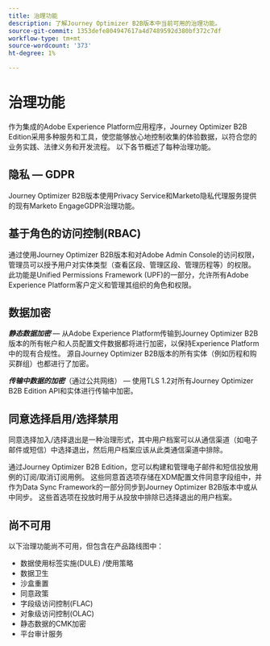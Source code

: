 ```yaml
---
title: 治理功能
description: 了解Journey Optimizer B2B版本中当前可用的治理功能。
source-git-commit: 1353defe804947617a4d7489592d380bf372c7df
workflow-type: tm+mt
source-wordcount: '373'
ht-degree: 1%

---
```


# 治理功能

作为集成的Adobe Experience Platform应用程序，Journey Optimizer B2B Edition采用多种服务和工具，使您能够放心地控制收集的体验数据，以符合您的业务实践、法律义务和开发流程。 以下各节概述了每种治理功能。

## 隐私 — GDPR

Journey Optimizer B2B版本使用Privacy Service和Marketo隐私代理服务提供的现有Marketo EngageGDPR治理功能。

## 基于角色的访问控制(RBAC)

通过使用Journey Optimizer B2B版本和对Adobe Admin Console的访问权限，管理员可以授予用户对实体类型（查看区段、管理区段、管理历程等）的权限。 此功能是Unified Permissions Framework (UPF)的一部分，允许所有Adobe Experience Platform客户定义和管理其组织的角色和权限。

## 数据加密

**_静态数据加密_** — 从Adobe Experience Platform传输到Journey Optimizer B2B版本的所有帐户和人员配置文件数据都将进行加密，以保持Experience Platform中的现有合规性。 源自Journey Optimizer B2B版本的所有实体（例如历程和购买群组）也都进行了加密。

**_传输中数据的加密_**（通过公共网络） — 使用TLS 1.2对所有Journey Optimizer B2B Edition API和实体进行传输中加密。

## 同意选择启用/选择禁用

同意选择加入/选择退出是一种治理形式，其中用户档案可以从通信渠道（如电子邮件或短信）中选择退出，然后用户档案应该从此类通信渠道中排除。

通过Journey Optimizer B2B Edition，您可以构建和管理电子邮件和短信投放用例的订阅/取消订阅用例。 这些同意首选项存储在XDM配置文件同意字段组中，并作为Data Sync Framework的一部分同步到Journey Optimizer B2B版本中或从中同步。 这些首选项在投放时用于从投放中排除已选择退出的用户档案。

## 尚不可用

以下治理功能尚不可用，但包含在产品路线图中：

* 数据使用标签实施(DULE) /使用策略
* 数据卫生
* 沙盒重置
* 同意政策
* 字段级访问控制(FLAC)
* 对象级访问控制(OLAC)
* 静态数据的CMK加密
* 平台审计服务
